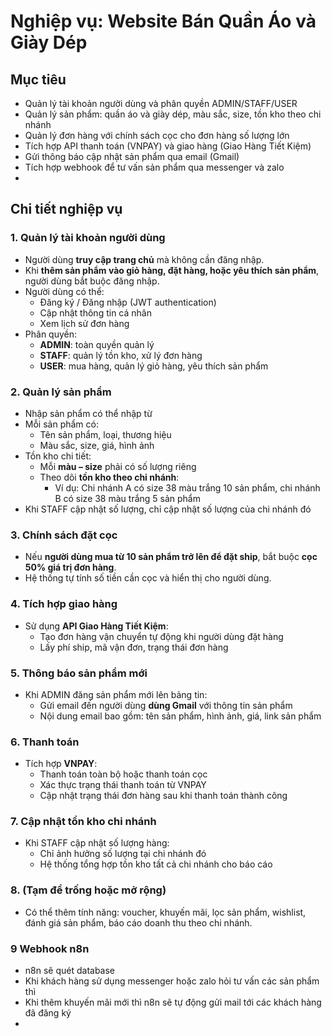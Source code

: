 # Nghiệp vụ: Website Bán Quần Áo và Giày Dép

## Mục tiêu
- Quản lý tài khoản người dùng và phân quyền ADMIN/STAFF/USER
- Quản lý sản phẩm: quần áo và giày dép, màu sắc, size, tồn kho theo chi nhánh
- Quản lý đơn hàng với chính sách cọc cho đơn hàng số lượng lớn
- Tích hợp API thanh toán (VNPAY) và giao hàng (Giao Hàng Tiết Kiệm)
- Gửi thông báo cập nhật sản phẩm qua email (Gmail)
- Tích hợp webhook để tư vấn sản phẩm qua messenger và zalo 
- 
## Chi tiết nghiệp vụ

### 1. Quản lý tài khoản người dùng
- Người dùng **truy cập trang chủ** mà không cần đăng nhập.
- Khi **thêm sản phẩm vào giỏ hàng, đặt hàng, hoặc yêu thích sản phẩm**, người dùng bắt buộc đăng nhập.
- Người dùng có thể:
  - Đăng ký / Đăng nhập (JWT authentication)
  - Cập nhật thông tin cá nhân
  - Xem lịch sử đơn hàng
- Phân quyền:
  - **ADMIN**: toàn quyền quản lý
  - **STAFF**: quản lý tồn kho, xử lý đơn hàng
  - **USER**: mua hàng, quản lý giỏ hàng, yêu thích sản phẩm

### 2. Quản lý sản phẩm
- Nhập sản phẩm có thể nhập từ 
- Mỗi sản phẩm có:
  - Tên sản phẩm, loại, thương hiệu
  - Màu sắc, size, giá, hình ảnh
- Tồn kho chi tiết:
  - Mỗi **màu – size** phải có số lượng riêng
  - Theo dõi **tồn kho theo chi nhánh**:
    - Ví dụ: Chi nhánh A có size 38 màu trắng 10 sản phẩm, chi nhánh B có size 38 màu trắng 5 sản phẩm
- Khi STAFF cập nhật số lượng, chỉ cập nhật số lượng của chi nhánh đó

### 3. Chính sách đặt cọc
- Nếu **người dùng mua từ 10 sản phẩm trở lên để đặt ship**, bắt buộc **cọc 50% giá trị đơn hàng**.
- Hệ thống tự tính số tiền cần cọc và hiển thị cho người dùng.

### 4. Tích hợp giao hàng
- Sử dụng **API Giao Hàng Tiết Kiệm**:
  - Tạo đơn hàng vận chuyển tự động khi người dùng đặt hàng
  - Lấy phí ship, mã vận đơn, trạng thái đơn hàng

### 5. Thông báo sản phẩm mới
- Khi ADMIN đăng sản phẩm mới lên bảng tin:
  - Gửi email đến người dùng **dùng Gmail** với thông tin sản phẩm
  - Nội dung email bao gồm: tên sản phẩm, hình ảnh, giá, link sản phẩm

### 6. Thanh toán
- Tích hợp **VNPAY**:
  - Thanh toán toàn bộ hoặc thanh toán cọc
  - Xác thực trạng thái thanh toán từ VNPAY
  - Cập nhật trạng thái đơn hàng sau khi thanh toán thành công

### 7. Cập nhật tồn kho chi nhánh
- Khi STAFF cập nhật số lượng hàng:
  - Chỉ ảnh hưởng số lượng tại chi nhánh đó
  - Hệ thống tổng hợp tồn kho tất cả chi nhánh cho báo cáo

### 8. (Tạm để trống hoặc mở rộng)
- Có thể thêm tính năng: voucher, khuyến mãi, lọc sản phẩm, wishlist, đánh giá sản phẩm, báo cáo doanh thu theo chi nhánh.

### 9 Webhook n8n
  - n8n sẽ quét database
  - Khi khách hàng sử dụng messenger hoặc zalo hỏi tư vấn các sản phẩm thì 
  - Khi thêm khuyến mãi mới thì n8n sẽ tự động gửi mail tới các khách hàng đã đăng ký
  - 
    